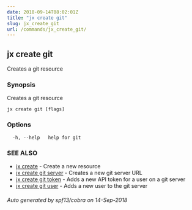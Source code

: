 ```yaml
---
date: 2018-09-14T08:02:01Z
title: "jx create git"
slug: jx_create_git
url: /commands/jx_create_git/
---
```

## jx create git

Creates a git resource

### Synopsis

Creates a git resource

```
jx create git [flags]
```

### Options

```
  -h, --help   help for git
```

### SEE ALSO

* [jx create](/commands/jx_create/)	 - Create a new resource
* [jx create git server](/commands/jx_create_git_server/)	 - Creates a new git server URL
* [jx create git token](/commands/jx_create_git_token/)	 - Adds a new API token for a user on a git server
* [jx create git user](/commands/jx_create_git_user/)	 - Adds a new user to the git server

###### Auto generated by spf13/cobra on 14-Sep-2018
